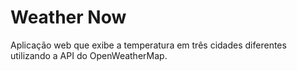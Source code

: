 # Weather Now
Aplicação web que exibe a temperatura em três cidades diferentes utilizando a API do OpenWeatherMap.